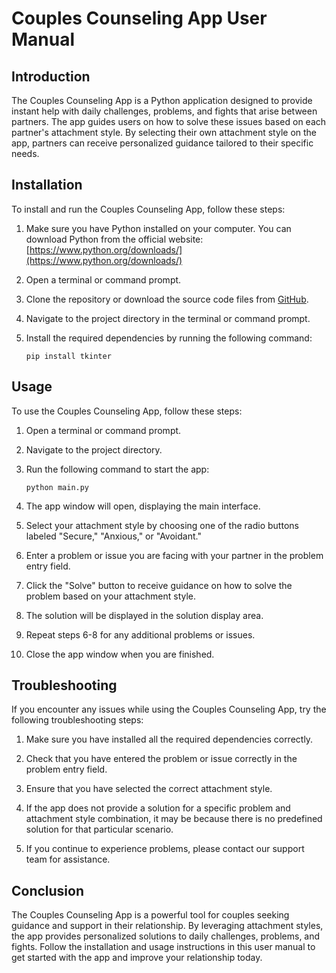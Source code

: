 # Couples Counseling App User Manual

## Introduction

The Couples Counseling App is a Python application designed to provide instant help with daily challenges, problems, and fights that arise between partners. The app guides users on how to solve these issues based on each partner's attachment style. By selecting their own attachment style on the app, partners can receive personalized guidance tailored to their specific needs.

## Installation

To install and run the Couples Counseling App, follow these steps:

1. Make sure you have Python installed on your computer. You can download Python from the official website: [https://www.python.org/downloads/](https://www.python.org/downloads/)

2. Open a terminal or command prompt.

3. Clone the repository or download the source code files from [GitHub](https://github.com/your-repository-link).

4. Navigate to the project directory in the terminal or command prompt.

5. Install the required dependencies by running the following command:

   ```
   pip install tkinter
   ```

## Usage

To use the Couples Counseling App, follow these steps:

1. Open a terminal or command prompt.

2. Navigate to the project directory.

3. Run the following command to start the app:

   ```
   python main.py
   ```

4. The app window will open, displaying the main interface.

5. Select your attachment style by choosing one of the radio buttons labeled "Secure," "Anxious," or "Avoidant."

6. Enter a problem or issue you are facing with your partner in the problem entry field.

7. Click the "Solve" button to receive guidance on how to solve the problem based on your attachment style.

8. The solution will be displayed in the solution display area.

9. Repeat steps 6-8 for any additional problems or issues.

10. Close the app window when you are finished.

## Troubleshooting

If you encounter any issues while using the Couples Counseling App, try the following troubleshooting steps:

1. Make sure you have installed all the required dependencies correctly.

2. Check that you have entered the problem or issue correctly in the problem entry field.

3. Ensure that you have selected the correct attachment style.

4. If the app does not provide a solution for a specific problem and attachment style combination, it may be because there is no predefined solution for that particular scenario.

5. If you continue to experience problems, please contact our support team for assistance.

## Conclusion

The Couples Counseling App is a powerful tool for couples seeking guidance and support in their relationship. By leveraging attachment styles, the app provides personalized solutions to daily challenges, problems, and fights. Follow the installation and usage instructions in this user manual to get started with the app and improve your relationship today.